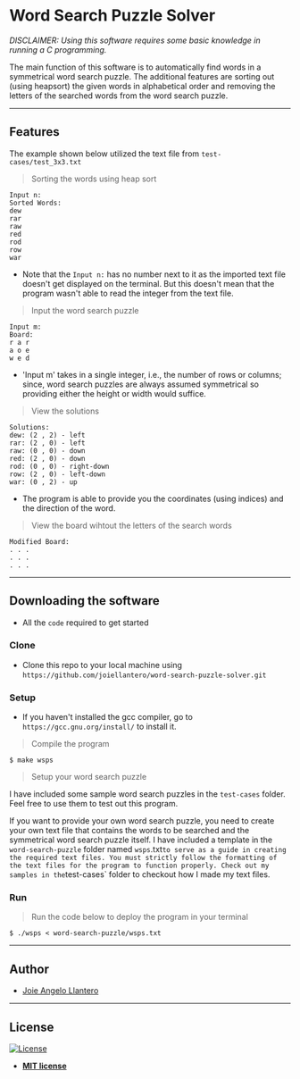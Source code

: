 # Word Search Puzzle Solver

*DISCLAIMER: Using this software requires some basic knowledge in running a C programming.*

The main function of this software is to automatically find words in a symmetrical word search puzzle. The additional features are sorting out (using heapsort) the given words in alphabetical order and removing the letters of the searched words from the word search puzzle.

---
## Features

The example shown below utilized the text file from `test-cases/test_3x3.txt`

> Sorting the words using heap sort

```shell
Input n:
Sorted Words:
dew
rar
raw
red
rod
row
war
```
- Note that the `Input n:` has no number next to it as the imported text file doesn't get displayed on the terminal. But this doesn't mean that the program wasn't able to read the integer from the text file.

> Input the word search puzzle

```shell
Input m:
Board:
r a r
a o e
w e d
```
- 'Input m' takes in a single integer, i.e., the number of rows or columns; since, word search puzzles are always assumed symmetrical so providing either the height or width would suffice.

> View the solutions

```shell
Solutions:
dew: (2 , 2) - left
rar: (2 , 0) - left
raw: (0 , 0) - down
red: (2 , 0) - down
rod: (0 , 0) - right-down
row: (2 , 0) - left-down
war: (0 , 2) - up
```
- The program is able to provide you the coordinates (using indices) and the direction of the word.

> View the board wihtout the letters of the search words

```shell
Modified Board:
. . .
. . .
. . .
```

---
## Downloading the software

- All the `code` required to get started

### Clone

- Clone this repo to your local machine using `https://github.com/joiellantero/word-search-puzzle-solver.git`

### Setup

- If you haven't installed the gcc compiler, go to `https://gcc.gnu.org/install/` to install it.

> Compile the program

```shell
$ make wsps
```

> Setup your word search puzzle

I have included some sample word search puzzles in the `test-cases` folder. Feel free to use them to test out this program.

If you want to provide your own word search puzzle, you need to create your own text file that contains the words to be searched and the symmetrical word search puzzle itself. I have included a template in the `word-search-puzzle` folder named `wsps`.txt` to serve as a guide in creating the required text files. You must strictly follow the formatting of the text files for the program to function properly. Check out my samples in the `test-cases` folder to checkout how I made my text files.

### Run

> Run the code below to deploy the program in your terminal

```shell
$ ./wsps < word-search-puzzle/wsps.txt
```

---
## Author
- [Joie Angelo Llantero](https://joiellantero.codes)

---
## License

[![License](http://img.shields.io/:license-mit-blue.svg?style=flat-square)](http://badges.mit-license.org)

- **[MIT license](http://opensource.org/licenses/mit-license.php)**
